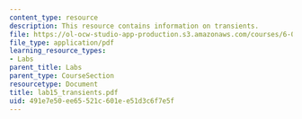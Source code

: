 ```yaml
---
content_type: resource
description: This resource contains information on transients.
file: https://ol-ocw-studio-app-production.s3.amazonaws.com/courses/6-071j-introduction-to-electronics-signals-and-measurement-spring-2006/491e7e50ee65521c601ee51d3c6f7e5f_lab15_transients.pdf
file_type: application/pdf
learning_resource_types:
- Labs
parent_title: Labs
parent_type: CourseSection
resourcetype: Document
title: lab15_transients.pdf
uid: 491e7e50-ee65-521c-601e-e51d3c6f7e5f
---
```

